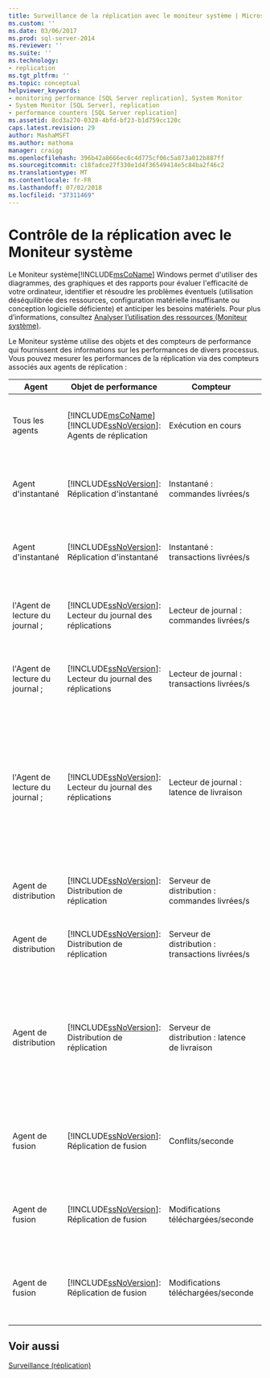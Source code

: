 ```yaml
---
title: Surveillance de la réplication avec le moniteur système | Microsoft Docs
ms.custom: ''
ms.date: 03/06/2017
ms.prod: sql-server-2014
ms.reviewer: ''
ms.suite: ''
ms.technology:
- replication
ms.tgt_pltfrm: ''
ms.topic: conceptual
helpviewer_keywords:
- monitoring performance [SQL Server replication], System Monitor
- System Monitor [SQL Server], replication
- performance counters [SQL Server replication]
ms.assetid: 8cd3a270-0328-4bfd-bf23-b1d759cc120c
caps.latest.revision: 29
author: MashaMSFT
ms.author: mathoma
manager: craigg
ms.openlocfilehash: 396b42a8666ec6c4d775cf06c5a873a012b887ff
ms.sourcegitcommit: c18fadce27f330e1d4f36549414e5c84ba2f46c2
ms.translationtype: MT
ms.contentlocale: fr-FR
ms.lasthandoff: 07/02/2018
ms.locfileid: "37311469"
---
```

# <a name="monitoring-replication-with-system-monitor"></a>Contrôle de la réplication avec le Moniteur système
  Le Moniteur système[!INCLUDE[msCoName](../../../includes/msconame-md.md)] Windows permet d'utiliser des diagrammes, des graphiques et des rapports pour évaluer l'efficacité de votre ordinateur, identifier et résoudre les problèmes éventuels (utilisation déséquilibrée des ressources, configuration matérielle insuffisante ou conception logicielle déficiente) et anticiper les besoins matériels. Pour plus d’informations, consultez [Analyser l’utilisation des ressources &#40;Moniteur système&#41;](../../performance-monitor/monitor-resource-usage-system-monitor.md).  
  
 Le Moniteur système utilise des objets et des compteurs de performance qui fournissent des informations sur les performances de divers processus. Vous pouvez mesurer les performances de la réplication via des compteurs associés aux agents de réplication :  
  
|Agent|Objet de performance|Compteur|Description|  
|-----------|------------------------|-------------|-----------------|  
|Tous les agents|[!INCLUDE[msCoName](../../../includes/msconame-md.md)] [!INCLUDE[ssNoVersion](../../../includes/ssnoversion-md.md)]: Agents de réplication|Exécution en cours|Nombre d'agents de réplication actuellement en cours d'exécution.|  
|Agent d'instantané|[!INCLUDE[ssNoVersion](../../../includes/ssnoversion-md.md)]: Réplication d'instantané|Instantané : commandes livrées/s|Nombre de commandes par seconde transmises au serveur de distribution.|  
|Agent d'instantané|[!INCLUDE[ssNoVersion](../../../includes/ssnoversion-md.md)]: Réplication d'instantané|Instantané : transactions livrées/s|Nombre de transactions par seconde transmises au serveur de distribution.|  
|l'Agent de lecture du journal ;|[!INCLUDE[ssNoVersion](../../../includes/ssnoversion-md.md)]: Lecteur du journal des réplications|Lecteur de journal : commandes livrées/s|Nombre de commandes par seconde transmises au serveur de distribution.|  
|l'Agent de lecture du journal ;|[!INCLUDE[ssNoVersion](../../../includes/ssnoversion-md.md)]: Lecteur du journal des réplications|Lecteur de journal : transactions livrées/s|Nombre de transactions par seconde transmises au serveur de distribution.|  
|l'Agent de lecture du journal ;|[!INCLUDE[ssNoVersion](../../../includes/ssnoversion-md.md)]: Lecteur du journal des réplications|Lecteur de journal : latence de livraison|Durée, en millisecondes, écoulée entre le moment où les transactions sont appliquées sur le serveur de publication et le moment où elles sont délivrées au serveur de distribution.|  
|Agent de distribution|[!INCLUDE[ssNoVersion](../../../includes/ssnoversion-md.md)]: Distribution de réplication|Serveur de distribution : commandes livrées/s|Le nombre de commandes par seconde transmises à l'abonné.|  
|Agent de distribution|[!INCLUDE[ssNoVersion](../../../includes/ssnoversion-md.md)]: Distribution de réplication|Serveur de distribution : transactions livrées/s|Nombre de transactions par seconde transmises à l'abonné.|  
|Agent de distribution|[!INCLUDE[ssNoVersion](../../../includes/ssnoversion-md.md)]: Distribution de réplication|Serveur de distribution : latence de livraison|Durée, en millisecondes, écoulée entre le moment où les transactions sont délivrées au serveur de distribution et le moment où elles sont appliquées à l'Abonné.|  
|Agent de fusion|[!INCLUDE[ssNoVersion](../../../includes/ssnoversion-md.md)]: Réplication de fusion|Conflits/seconde|Nombre de conflits par seconde qui se produisent lors du processus de fusion.|  
|Agent de fusion|[!INCLUDE[ssNoVersion](../../../includes/ssnoversion-md.md)]: Réplication de fusion|Modifications téléchargées/seconde|Nombre de lignes par seconde répliquées du serveur de publication à l'Abonné.|  
|Agent de fusion|[!INCLUDE[ssNoVersion](../../../includes/ssnoversion-md.md)]: Réplication de fusion|Modifications téléchargées/seconde|Nombre de lignes par seconde répliquées de l'Abonné au serveur de publication.|  
  
## <a name="see-also"></a>Voir aussi  
 [Surveillance &#40;réplication&#41;](../monitoring-replication.md)  
  
  
